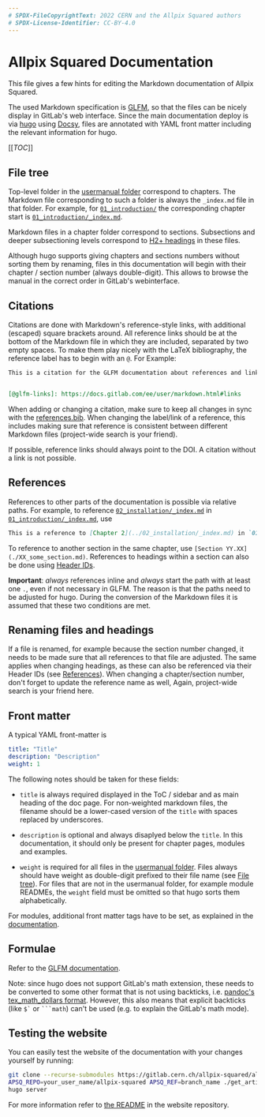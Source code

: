 ```yaml
---
# SPDX-FileCopyrightText: 2022 CERN and the Allpix Squared authors
# SPDX-License-Identifier: CC-BY-4.0
---
```


# Allpix Squared Documentation

This file gives a few hints for editing the Markdown documentation of Allpix Squared.

The used Markdown specification is [GLFM](https://docs.gitlab.com/ee/user/markdown.html), so that the files can be nicely
display in GitLab's web interface. Since the main documentation deploy is via [hugo](https://gohugo.io/) using
[Docsy](https://www.docsy.dev/), files are annotated with YAML front matter including the relevant information for hugo.

[[_TOC_]]

## File tree

Top-level folder in the [usermanual folder](./usermanual/) correspond to chapters. The Markdown file corresponding to such a
folder is always the `_index.md` file in that folder. For example, for [`01_introduction/`](./usermanual/01_introduction/)
the corresponding chapter start is [`01_introduction/_index.md`](./usermanual/01_introduction/_index.md).

Markdown files in a chapter folder correspond to sections. Subsections and deeper subsectioning levels correspond to
[H2+ headings](https://docs.gitlab.com/ee/user/markdown.html#headers) in these files.

Although hugo supports giving chapters and sections numbers without sorting them by renaming, files in this documentation
will begin with their chapter / section number (always double-digit). This allows to browse the manual in the correct order
in GitLab's webinterface.

## Citations

Citations are done with Markdown's reference-style links, with additional (escaped) square brackets around. All reference
links should be at the bottom of the Markdown file in which they are included, separated by two empty spaces. To make them
play nicely with the LaTeX bibliography, the reference label has to begin with an `@`. For Example:

```markdown
This is a citation for the GLFM documentation about references and links \[[@glfm-links]\].


[@glfm-links]: https://docs.gitlab.com/ee/user/markdown.html#links
```

When adding or changing a citation, make sure to keep all changes in sync with the [references.bib](./latex/references.bib).
When changing the label/link of a reference, this includes making sure that reference is consistent between different Markdown
files (project-wide search is your friend).

If possible, reference links should always point to the DOI. A citation without a link is not possible.

## References

References to other parts of the documentation is possible via relative paths. For example, to reference
[`02_installation/_index.md`](./usermanual/02_installation/_index.md) in
[`01_introduction/_index.md`](./usermanual/01_introduction/_index.md), use

```markdown
This is a reference to [Chapter 2](../02_installation/_index.md) in `01_introduction/_index.md`.
```

To reference to another section in the same chapter, use `[Section YY.XX](./XX_some_section.md)`. References to headings
within a section can also be done using [Header IDs](https://docs.gitlab.com/ee/user/markdown.html#header-ids-and-links).

**Important**: *always* references inline and *always* start the path with at least one `.`, even if not necessary in GLFM.
The reason is that the paths need to be adjusted for hugo. During the conversion of the Markdown files it is assumed that
these two conditions are met.

## Renaming files and headings

If a file is renamed, for example because the section number changed, it needs to be made sure that all references to that
file are adjusted. The same applies when changing headings, as these can also be referenced via their Header IDs (see
[References](#references)). When changing a chapter/section number, don't forget to update the reference name as well, Again,
project-wide search is your friend here.

## Front matter

A typical YAML front-matter is

```yaml
title: "Title"
description: "Description"
weight: 1
```

The following notes should be taken for these fields:

-   `title` is always required displayed in the ToC / sidebar and as main heading of the doc page. For non-weighted markdown
    files, the filename should be a lower-cased version of the `title` with spaces replaced by underscores.

-   `description` is optional and always disaplyed below the `title`. In this documentation, it should only be present for
    chapter pages, modules and examples.

-   `weight` is required for all files in the [usermanual folder](./usermanual/). Files always should have weight as
    double-digit prefixed to their file name (see [File tree](#file-tree)). For files that are not in the usermanual folder,
    for example module READMEs, the `weight` field must be omitted so that hugo sorts them alphabetically.

For modules, additional front matter tags have to be set, as explained in the
[documentation](./usermanual/09_development/03_new_module.md#readmemd).

## Formulae

Refer to the [GLFM documentation](https://docs.gitlab.com/ee/user/markdown.html#math).

Note: since hugo does not support GitLab's math extension, these needs to be converted to some other format that is not using
backticks, i.e. [pandoc's tex_math_dollars format](https://pandoc.org/MANUAL.html#extension-tex_math_dollars). However, this
also means that explicit backticks (like `` $` `` or `` ```math ``) can't be used (e.g. to explain the GitLab's math mode).

## Testing the website

You can easily test the website of the documentation with your changes yourself by running:
```sh
git clone --recurse-submodules https://gitlab.cern.ch/allpix-squared/allpix-squared-website.git
APSQ_REPO=your_user_name/allpix-squared APSQ_REF=branch_name ./get_artifacts.sh
hugo server
```

For more information refer to [the README](https://gitlab.cern.ch/allpix-squared/allpix-squared-website#commands) in the
website repository.
